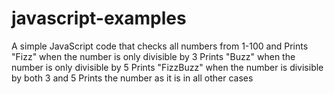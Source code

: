 # javascript-examples
A simple JavaScript code that checks all numbers from 1-100 and
Prints "Fizz" when the number is only divisible by 3
Prints "Buzz" when the number is only divisible by 5
Prints "FizzBuzz" when the number is divisible by both 3 and 5
Prints the number as it is in all other cases
